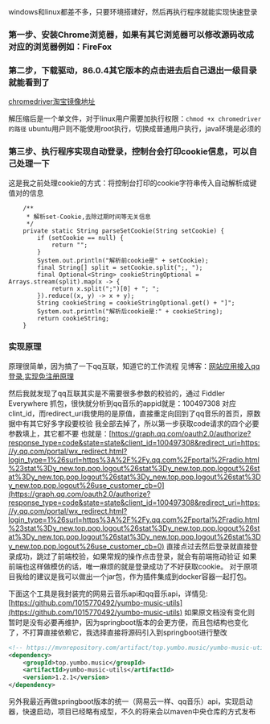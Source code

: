 windows和linux都差不多，只要环境搭建好，然后再执行程序就能实现快速登录


### 第一步、安装Chrome浏览器，如果有其它浏览器可以修改源码改成对应的浏览器例如：FireFox

### 第二步，下载驱动，86.0.4其它版本的点击进去后自己退出一级目录就能看到了
[chromedriver淘宝镜像地址](https://npm.taobao.org/mirrors/chromedriver/86.0.4240.22/)

解压缩后是一个单文件，对于linux用户需要加执行权限：`chmod +x chromedriver的路径`
ubuntu用户则不能使用root执行，切换成普通用户执行，java环境是必须的

### 第三步、执行程序实现自动登录，控制台会打印cookie信息，可以自己处理一下
这是我之前处理cookie的方式：将控制台打印的cookie字符串传入自动解析成键值对的信息

```
    /**
     * 解析set-Cookie,去除过期时间等无关信息
     */
    private static String parseSetCookie(String setCookie) {
        if (setCookie == null) {
            return "";
        }
        System.out.println("解析前cookie是" + setCookie);
        final String[] split = setCookie.split(";, ");
        final Optional<String> cookieStringOptional = Arrays.stream(split).map(x -> {
            return x.split(";")[0] + "; ";
        }).reduce((x, y) -> x + y);
        String cookieString = cookieStringOptional.get() + "]";
        System.out.println("解析后cookie是:" + cookieString);
        return cookieString;
    }
```
### 实现原理
原理很简单，因为搞了一下qq互联，知道它的工作流程
见博客：[网站应用接入qq登录,实现免注册原理](https://blog.csdn.net/qq_41813208/article/details/112646397)

然后我就发现了qq互联其实是不需要很多参数的校验的，通过 Fiddler Everywhere 抓包，很快就分析到qq音乐的appid就是：100497308
对应clint_id，而redirect_uri我使用的是原值，直接重定向回到了qq音乐的首页，原数据中有其它好多字段要校验
我全部去掉了，所以第一步获取code请求的四个必要参数填上，其它都不要
也就是：[https://graph.qq.com/oauth2.0/authorize?response_type=code&state=state&client_id=100497308&redirect_uri=https://y.qq.com/portal/wx_redirect.html?login_type=1%26surl=https%3A%2F%2Fy.qq.com%2Fportal%2Fradio.html%23stat%3Dy_new.top.pop.logout%26stat%3Dy_new.top.pop.logout%26stat%3Dy_new.top.pop.logout%26stat%3Dy_new.top.pop.logout%26stat%3Dy_new.top.pop.logout%26use_customer_cb=0](https://graph.qq.com/oauth2.0/authorize?response_type=code&state=state&client_id=100497308&redirect_uri=https://y.qq.com/portal/wx_redirect.html?login_type=1%26surl=https%3A%2F%2Fy.qq.com%2Fportal%2Fradio.html%23stat%3Dy_new.top.pop.logout%26stat%3Dy_new.top.pop.logout%26stat%3Dy_new.top.pop.logout%26stat%3Dy_new.top.pop.logout%26stat%3Dy_new.top.pop.logout%26use_customer_cb=0)
直接点过去然后登录就直接登录成功，跳过了前端校验，如果常规的操作点击登录，就会有前端拖动验证
如果前端也这样做模仿的话，唯一麻烦的就是登录成功了不好获取cookie。
对于原项目我给的建议是我可以做出一个jar包，作为插件集成到docker容器一起打包。


下面这个工具是我封装完的网易云音乐api和qq音乐api，详情见:[https://github.com/1015770492/yumbo-music-utils](https://github.com/1015770492/yumbo-music-utils)
如果原文档没有变化则暂时是没有必要再维护，因为springboot版本的会更方便，而且包结构也变化了，不打算直接依赖它，我选择直接将源码引入到springboot进行整改
```xml
<!-- https://mvnrepository.com/artifact/top.yumbo.music/yumbo-music-utils -->
<dependency>
    <groupId>top.yumbo.music</groupId>
    <artifactId>yumbo-music-utils</artifactId>
    <version>1.2.1</version>
</dependency>

```

另外我最近再做springboot版本的统一（网易云一样、qq音乐）api，实现启动器，快速启动，项目已经略有成型，不久的将来会以maven中央仓库的方式发布

